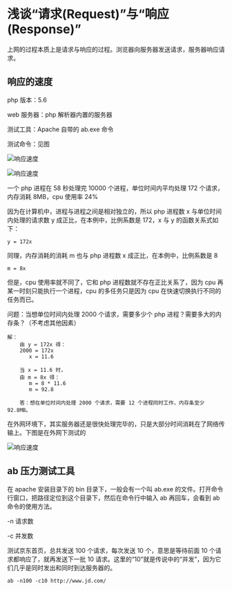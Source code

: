 # 浅谈“请求(Request)”与“响应(Response)”

上网的过程本质上是请求与响应的过程。浏览器向服务器发送请求，服务器响应请求。

## 响应的速度

php 版本：5.6

web 服务器：php 解析器内置的服务器

测试工具：Apache 自带的 ab.exe 命令

测试命令：见图

![响应速度](/images/experience/php-ab-local.png)

![响应速度](/images/experience/php-ab-php-exe.png)

一个 php 进程在 58 秒处理完 10000 个进程，单位时间内平均处理 172 个请求，内存消耗 8MB，cpu 使用率 24%

因为在计算机中，进程与进程之间是相对独立的，所以 php 进程数 x 与单位时间内处理的请求数 y 成正比，在本例中，比例系数是 172，x 与 y 的函数关系式如下：

```
y = 172x
```

同理，内存消耗的消耗 m 也与 php 进程数 x 成正比，在本例中，比例系数是 8

```
m = 8x
```

但是，cpu 使用率就不同了，它和 php 进程数就不存在正比关系了，因为 cpu 再某一时刻只能执行一个进程，cpu 的多任务只是因为 cpu 在快速切换执行不同的任务而已。

问题：当想单位时间内处理 2000 个请求，需要多少个 php 进程？需要多大的内存条？（不考虑其他因素）

```
解：
    由 y = 172x 得：
    2000 = 172x
       x = 11.6

    当 x = 11.6 时，
    由 m = 8x 得：
       m = 8 * 11.6
       m = 92.8

    答：想在单位时间内处理 2000 个请求，需要 12 个进程同时工作，内存条至少 92.8MB。
```

在外网环境下，其实服务器还是很快处理完毕的，只是大部分时间消耗在了网络传输上。下图是在外网下测试的

![响应速度](/images/experience/php-ab-online.png)

## ab 压力测试工具

在 apache 安装目录下的 bin 目录下，一般会有一个叫 ab.exe 的文件。打开命令行窗口，把路径定位到这个目录下，然后在命令行中输入 ab 再回车，会看到 ab 命令的使用方法。

-n 请求数

-c 并发数

测试京东首页，总共发送 100 个请求，每次发送 10 个，意思是等待前面 10 个请求都响应了，就再发送下一批 10 请求。这里的“10”就是传说中的“并发”，因为它们几乎是同时发出和同时到达服务器的。

```
ab -n100 -c10 http://www.jd.com/
```

